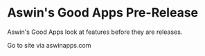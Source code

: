 # Aswin's Good Apps Pre-Release 

Aswin's Good Apps look at features before they are releases.

Go to site via aswinapps.com


